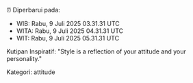 ⏰ Diperbarui pada:
- WIB: Rabu, 9 Juli 2025 03.31.31 UTC
- WITA: Rabu, 9 Juli 2025 04.31.31 UTC
- WIT: Rabu, 9 Juli 2025 05.31.31 UTC

Kutipan Inspiratif:
"Style is a reflection of your attitude and your personality."


Kategori: attitude

